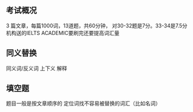 ## 考试概况

3 篇文章，每篇1000词，13道题，共60分钟，
对30-32题是7分。33-34是7.5分
机构送的IELTS ACADEMIC要刷完还要提高词汇量

## 同义替换

同义词/反义词
上下义
解释


## 填空题

题目一般是按文章顺序的
定位词找不容易被替换的词汇（比如名词）